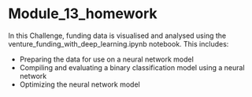 # Module_13_homework

In this Challenge, funding data is visualised and analysed using the venture_funding_with_deep_learning.ipynb notebook. This includes:
* Preparing the data for use on a neural network model
* Compiling and evaluating a binary classification model using a neural network
* Optimizing the neural network model
